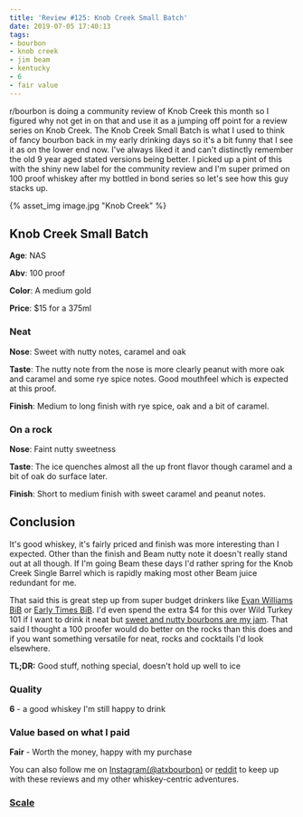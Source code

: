 ```yaml
---
title: 'Review #125: Knob Creek Small Batch'
date: 2019-07-05 17:40:13
tags:
- bourbon
- knob creek
- jim beam
- kentucky
- 6
- fair value
---
```


r/bourbon is doing a community review of Knob Creek this month so I figured why not get in on that and use it as a jumping off point for a review series on Knob Creek. The Knob Creek Small Batch is what I used to think of fancy bourbon back in my early drinking days so it's a bit funny that I see it as on the lower end now. I've always liked it and can't distinctly remember the old 9 year aged stated versions being better. I picked up a pint of this with the shiny new label for the community review and I'm super primed on 100 proof whiskey after my bottled in bond series so let's see how this guy stacks up. 

{% asset_img image.jpg "Knob Creek" %}

## Knob Creek Small Batch
**Age**: NAS

**Abv**: 100 proof

**Color**: A medium gold

**Price**: $15 for a 375ml

### Neat
**Nose**: Sweet with nutty notes, caramel and oak

**Taste**: The nutty note from the nose is more clearly peanut with more oak and caramel and some rye spice notes. Good mouthfeel which is expected at this proof.

**Finish**: Medium to long finish with rye spice, oak and a bit of caramel.

### On a rock
**Nose**: Faint nutty sweetness

**Taste**: The ice quenches almost all the up front flavor though caramel and a bit of oak do surface later. 

**Finish**: Short to medium finish with sweet caramel and peanut notes.

## Conclusion
It's good whiskey, it's fairly priced and finish was more interesting than I expected. Other than the finish and Beam nutty note it doesn't really stand out at all though. If I'm going Beam these days I'd rather spring for the Knob Creek Single Barrel which is rapidly making most other Beam juice redundant for me. 

That said this is great step up from super budget drinkers like [Evan Williams BiB](https://atxbourbon.com/2019/01/30/Review-66-Evan-Williams-Bottled-in-Bond/) or [Early Times BiB](https://atxbourbon.com/2019/06/17/Review-120-Early-Time-Bottled-in-Bond/). I'd even spend the extra $4 for this over Wild Turkey 101 if I want to drink it neat but [sweet and nutty bourbons are my jam](https://atxbourbon.com/2019/05/27/Review-116-Old-Fitzgerald-9-Year-Bottled-in-Bond/). That said I thought a 100 proofer would do better on the rocks than this does and if you want something versatile for neat, rocks and cocktails I'd look elsewhere. 

**TL;DR:** Good stuff, nothing special, doesn't hold up well to ice

### Quality
**6** - a good whiskey I'm still happy to drink

### Value based on what I paid
**Fair** - Worth the money, happy with my purchase

You can also follow me on [Instagram(@atxbourbon)](https://www.instagram.com/atxbourbon/) or [reddit](https://www.reddit.com/r/scottmotorraddrinks/) to keep up with these reviews and my other whiskey-centric adventures.

### [Scale](http://atxbourbon.com/Scale/)